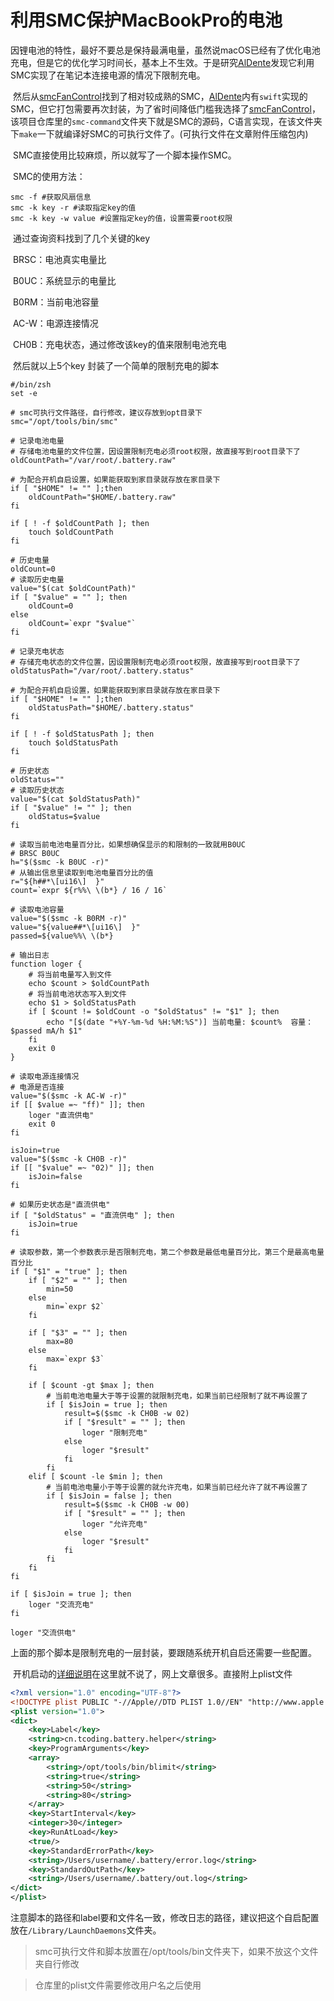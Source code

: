 # 利用SMC保护MacBookPro的电池



​        因锂电池的特性，最好不要总是保持最满电量，虽然说macOS已经有了优化电池充电，但是它的优化学习时间长，基本上不生效。于是研究[AlDente](https://github.com/davidwernhart/AlDente)发现它利用SMC实现了在笔记本连接电源的情况下限制充电。

​        然后从[smcFanControl](https://github.com/hholtmann/smcFanControl)找到了相对较成熟的SMC，[AlDente](https://github.com/davidwernhart/AlDente)内有`swift`实现的SMC，但它打包需要再次封装，为了省时间降低门槛我选择了[smcFanControl](https://github.com/hholtmann/smcFanControl)，该项目仓库里的`smc-command`文件夹下就是SMC的源码，C语言实现，在该文件夹下`make`一下就编译好SMC的可执行文件了。(可执行文件在文章附件压缩包内)

​        SMC直接使用比较麻烦，所以就写了一个脚本操作SMC。

​        SMC的使用方法：
```shell
smc -f #获取风扇信息
smc -k key -r #读取指定key的值
smc -k key -w value #设置指定key的值，设置需要root权限
```

​        通过查询资料找到了几个关键的key

​        BRSC：电池真实电量比

​        B0UC：系统显示的电量比

​        B0RM：当前电池容量

​        AC-W：电源连接情况

​        CH0B：充电状态，通过修改该key的值来限制电池充电

​        然后就以上5个key 封装了一个简单的限制充电的脚本

```shell
#/bin/zsh
set -e

# smc可执行文件路径，自行修改，建议存放到opt目录下
smc="/opt/tools/bin/smc"

# 记录电池电量
# 存储电池电量的文件位置，因设置限制充电必须root权限，故直接写到root目录下了
oldCountPath="/var/root/.battery.raw"

# 为配合开机自启设置，如果能获取到家目录就存放在家目录下
if [ "$HOME" != "" ];then
	oldCountPath="$HOME/.battery.raw"
fi

if [ ! -f $oldCountPath ]; then
	touch $oldCountPath
fi

# 历史电量
oldCount=0
# 读取历史电量
value="$(cat $oldCountPath)"
if [ "$value" = "" ]; then
	oldCount=0
else
	oldCount=`expr "$value"`
fi

# 记录充电状态
# 存储充电状态的文件位置，因设置限制充电必须root权限，故直接写到root目录下了
oldStatusPath="/var/root/.battery.status"

# 为配合开机自启设置，如果能获取到家目录就存放在家目录下
if [ "$HOME" != "" ];then
	oldStatusPath="$HOME/.battery.status"
fi

if [ ! -f $oldStatusPath ]; then
	touch $oldStatusPath
fi

# 历史状态
oldStatus=""
# 读取历史状态
value="$(cat $oldStatusPath)"
if [ "$value" != "" ]; then
	oldStatus=$value
fi

# 读取当前电池电量百分比，如果想确保显示的和限制的一致就用B0UC
# BRSC B0UC
h="$($smc -k B0UC -r)"
# 从输出信息里读取到电池电量百分比的值
r="${h##*\[ui16\]  }"
count=`expr ${r%%\ \(b*} / 16 / 16`

# 读取电池容量
value="$($smc -k B0RM -r)"
value="${value##*\[ui16\]  }"
passed=${value%%\ \(b*}

# 输出日志
function loger {
	# 将当前电量写入到文件
	echo $count > $oldCountPath
	# 将当前电池状态写入到文件
	echo $1 > $oldStatusPath
	if [ $count != $oldCount -o "$oldStatus" != "$1" ]; then
		echo "[$(date "+%Y-%m-%d %H:%M:%S")] 当前电量: $count%	容量：$passed mA/h	$1"
	fi
	exit 0
}

# 读取电源连接情况
# 电源是否连接
value="$($smc -k AC-W -r)"
if [[ $value =~ "ff)" ]]; then
	loger "直流供电"
	exit 0
fi

isJoin=true
value="$($smc -k CH0B -r)"
if [[ "$value" =~ "02)" ]]; then
	isJoin=false
fi

# 如果历史状态是"直流供电"
if [ "$oldStatus" = "直流供电" ]; then
	isJoin=true
fi

# 读取参数，第一个参数表示是否限制充电，第二个参数是最低电量百分比，第三个是最高电量百分比
if [ "$1" = "true" ]; then
	if [ "$2" = "" ]; then
		min=50
	else
		min=`expr $2`
	fi

	if [ "$3" = "" ]; then
		max=80
	else
		max=`expr $3`
	fi

	if [ $count -gt $max ]; then
		# 当前电池电量大于等于设置的就限制充电，如果当前已经限制了就不再设置了
		if [ $isJoin = true ]; then
			result=$($smc -k CH0B -w 02)
			if [ "$result" = "" ]; then
	   			loger "限制充电"
	   		else
	   			loger "$result"
	   		fi
		fi
	elif [ $count -le $min ]; then
		# 当前电池电量小于等于设置的就允许充电，如果当前已经允许了就不再设置了
		if [ $isJoin = false ]; then
			result=$($smc -k CH0B -w 00)
			if [ "$result" = "" ]; then
	   			loger "允许充电"
	   		else
	   			loger "$result"
	   		fi
	   	fi
	fi
fi

if [ $isJoin = true ]; then
	loger "交流充电"
fi

loger "交流供电"
```

​        上面的那个脚本是限制充电的一层封装，要跟随系统开机自启还需要一些配置。

​        开机启动的[详细说明](https://wild-flame.github.io/guides/docs/mac-os-x-setup-guide/preference_and_settings/launch)在这里就不说了，网上文章很多。直接附上plist文件

```xml
<?xml version="1.0" encoding="UTF-8"?>
<!DOCTYPE plist PUBLIC "-//Apple//DTD PLIST 1.0//EN" "http://www.apple.com/DTDs/PropertyList-1.0.dtd">
<plist version="1.0">
<dict>
	<key>Label</key>
	<string>cn.tcoding.battery.helper</string>
	<key>ProgramArguments</key>
	<array>
		<string>/opt/tools/bin/blimit</string>
		<string>true</string>
		<string>50</string>
		<string>80</string>
	</array>
	<key>StartInterval</key>
	<integer>30</integer>
	<key>RunAtLoad</key>
	<true/>
	<key>StandardErrorPath</key>
	<string>/Users/username/.battery/error.log</string>
	<key>StandardOutPath</key>
	<string>/Users/username/.battery/out.log</string>
</dict>
</plist>
```

​        注意脚本的路径和label要和文件名一致，修改日志的路径，建议把这个自启配置放在`/Library/LaunchDaemons`文件夹。

> smc可执行文件和脚本放置在/opt/tools/bin文件夹下，如果不放这个文件夹自行修改

> 仓库里的plist文件需要修改用户名之后使用